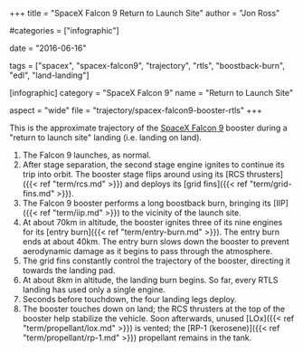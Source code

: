 +++
title = "SpaceX Falcon 9 Return to Launch Site"
author = "Jon Ross"

#categories = ["infographic"]

date = "2016-06-16"

tags = ["spacex", "spacex-falcon9", "trajectory", "rtls", "boostback-burn", "edl", "land-landing"]

[infographic]
category = "SpaceX Falcon 9"
name = "Return to Launch Site"

aspect = "wide"
file = "trajectory/spacex-falcon9-booster-rtls"
+++

This is the approximate trajectory of the
[SpaceX Falcon 9](/tags/spacex-falcon9) booster during a "return to
launch site" landing (i.e. landing on land).

<!--more-->

1. The Falcon 9 launches, as normal.
2. After stage separation, the second stage engine ignites to continue
   its trip into orbit. The booster stage flips around using its
   [RCS thrusters]({{< ref "term/rcs.md" >}}) and deploys its
   [grid fins]({{< ref "term/grid-fins.md" >}}).
3. The Falcon 9 booster performs a long boostback burn, bringing its
   [IIP]({{< ref "term/iip.md" >}}) to the vicinity of the launch site.
4. At about 70km in altitude, the booster ignites three of its nine
   engines for its [entry burn]({{< ref "term/entry-burn.md" >}}). The
   entry burn ends at about 40km. The entry burn slows down the
   booster to prevent aerodynamic damage as it begins to pass through
   the atmosphere.
5. The grid fins constantly control the trajectory of the booster,
   directing it towards the landing pad.
6. At about 8km in altitude, the landing burn begins. So far, every
   RTLS landing has used only a single engine.
7. Seconds before touchdown, the four landing legs deploy.
8. The booster touches down on land; the RCS thrusters at the top of
   the booster help stabilize the vehicle. Soon afterwards, unused
   [LOx]({{< ref "term/propellant/lox.md" >}}) is vented; the
   [RP-1 (kerosene)]({{< ref "term/propellant/rp-1.md" >}}) propellant
   remains in the tank.

